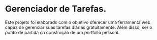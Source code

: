 # Gerenciador de Tarefas.
Este projeto foi elaborado com o objetivo oferecer uma ferramenta web capaz de gerenciar suas tarefas diárias gratuitamente. Além disso, ser o ponto de partida na construção de um portfólio pessoal. 

